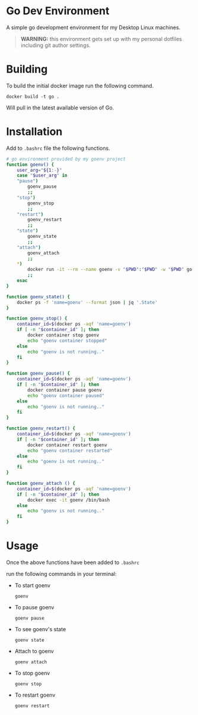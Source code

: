 # Go Dev Environment

A simple go development environment for my Desktop Linux machines.

> **WARNING:** this environment gets set up with my personal dotfiles including
> git author settings.

# Building

To build the initial docker image run the following command.

    docker build -t go .

Will pull in the latest available version of Go.

# Installation

Add to `.bashrc` file the following functions.

```bash
# go environment provided by my goenv project
function goenv() {
    user_arg="${1:-}"
    case "$user_arg" in
    "pause")
        goenv_pause
        ;;
    "stop")
        goenv_stop
        ;;
    "restart")
        goenv_restart
        ;;
    "state")
        goenv_state
        ;;
    "attach")
        goenv_attach
        ;;
    *)
        docker run -it --rm --name goenv -v "$PWD":"$PWD" -w "$PWD" go
        ;;
    esac
}   

function goenv_state() {
    docker ps -f 'name=goenv' --format json | jq '.State'
}

function goenv_stop() {
    container_id=$(docker ps -aqf 'name=goenv')
    if [ -n "$container_id" ]; then
        docker container stop goenv
        echo "goenv container stopped"
    else
        echo "goenv is not running.."
    fi
}

function goenv_pause() {
    container_id=$(docker ps -aqf 'name=goenv')
    if [ -n "$container_id" ]; then
        docker container pause goenv
        echo "goenv container paused"
    else
        echo "goenv is not running.."
    fi
}

function goenv_restart() {
    container_id=$(docker ps -aqf 'name=goenv')
    if [ -n "$container_id" ]; then
        docker container restart goenv
        echo "goenv container restarted"
    else
        echo "goenv is not running.."
    fi
}

function goenv_attach () {
    container_id=$(docker ps -aqf 'name=goenv')
    if [ -n "$container_id" ]; then
        docker exec -it goenv /bin/bash
    else
        echo "goenv is not running.."
    fi
}
```

# Usage

Once the above functions have been added to `.bashrc`

run the following commands in your terminal:

- To start goenv
    ```shell
    goenv
    ```

- To pause goenv
    ```shell
    goenv pause
    ```

- To see goenv's state
    ```shell
    goenv state
    ```

- Attach to goenv
    ```shell
    goenv attach
    ```

- To stop goenv
    ```shell
    goenv stop
    ```

- To restart goenv
    ```shell
    goenv restart
    ```

